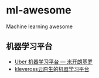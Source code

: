 # ml-awesome
Machine learning awesome


## 机器学习平台

- [Uber 机器学习平台 — 米开朗基罗](https://github.com/xitu/gold-miner/blob/master/TODO/meet-michelangelo-ubers-mechine-learning-plantform.md)
- [kleveross云原生的机器学习平台](https://github.com/kleveross)
  

